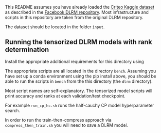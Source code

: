 This README assumes you have already loaded the [Criteo Kaggle dataset](https://labs.criteo.com/2014/02/kaggle-display-advertising-challenge-dataset/) as described in the [Facebook DLRM repository](https://github.com/facebookresearch/dlrm). Most infrastructure and scripts in this repository are taken from the original DLRM repository.

The dataset should be located in the folder `input`.

## Running the tensorized DLRM models with rank determination

Install the appropriate additional requirements for this directory using 

The appropriate scripts are all located in the directory `bench`. Assuming you have set up a conda environment using the pip install above, you should be able to run the scripts in `bench` from the this directory (the `dlrm` directory).

Most script names are self-explanatory. The tensorized model scripts will print accuracy and ranks at each validation/test checkpoint. 

For example `run_cp_hc.sh` runs the half-cauchy CP model hyperparameter search.

In order to run the train-then-compress approach via `compress_then_train.sh` you will need to save a DLRM model.